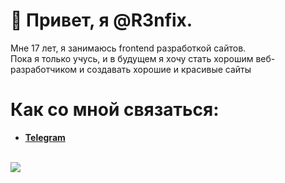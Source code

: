 # 👋 Привет, я @R3nfix. 
Мне 17 лет, я занимаюсь frontend разработкой сайтов. <br>
Пока я только учусь, и в будущем я хочу стать хорошим веб-разработчиком и создавать хорошие и красивые сайты

# Как со мной связаться:
<ul>
<b>
  <li>
    <a href="https://t.me/qu3nty">Telegram</a>
  </li>
</b> <br>
</ul>

![](https://komarev.com/ghpvc/?username=R3nfix&color=blue)
